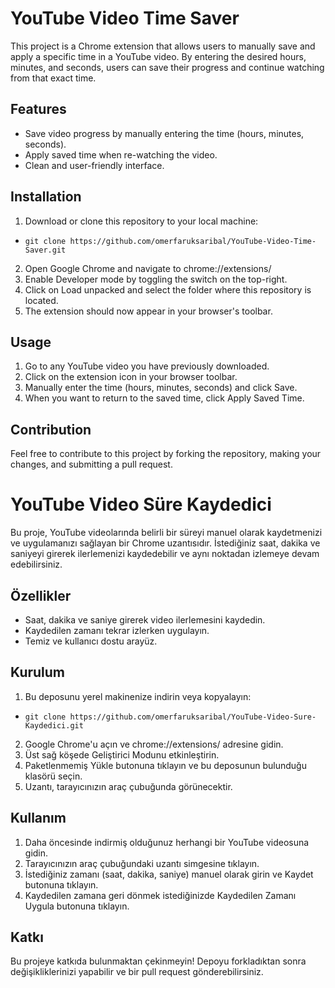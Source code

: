 # YouTube Video Time Saver
This project is a Chrome extension that allows users to manually save and apply a specific time in a YouTube video. By entering the desired hours, minutes, and seconds, users can save their progress and continue watching from that exact time.

## Features
* Save video progress by manually entering the time (hours, minutes, seconds).
* Apply saved time when re-watching the video.
* Clean and user-friendly interface.

## Installation
1. Download or clone this repository to your local machine:
- ``` git clone https://github.com/omerfaruksaribal/YouTube-Video-Time-Saver.git ```
2. Open Google Chrome and navigate to chrome://extensions/
3. Enable Developer mode by toggling the switch on the top-right.
4. Click on Load unpacked and select the folder where this repository is located.
5. The extension should now appear in your browser's toolbar.

## Usage
1. Go to any YouTube video you have previously downloaded.
2. Click on the extension icon in your browser toolbar.
3. Manually enter the time (hours, minutes, seconds) and click Save.
4. When you want to return to the saved time, click Apply Saved Time.

## Contribution
Feel free to contribute to this project by forking the repository, making your changes, and submitting a pull request.

# YouTube Video Süre Kaydedici
Bu proje, YouTube videolarında belirli bir süreyi manuel olarak kaydetmenizi ve uygulamanızı sağlayan bir Chrome uzantısıdır. İstediğiniz saat, dakika ve saniyeyi girerek ilerlemenizi kaydedebilir ve aynı noktadan izlemeye devam edebilirsiniz.

## Özellikler
* Saat, dakika ve saniye girerek video ilerlemesini kaydedin.
* Kaydedilen zamanı tekrar izlerken uygulayın.
* Temiz ve kullanıcı dostu arayüz.

## Kurulum
1. Bu deposunu yerel makinenize indirin veya kopyalayın:
* ``` git clone https://github.com/omerfaruksaribal/YouTube-Video-Sure-Kaydedici.git ```
2. Google Chrome'u açın ve chrome://extensions/ adresine gidin.
3. Üst sağ köşede Geliştirici Modunu etkinleştirin.
4. Paketlenmemiş Yükle butonuna tıklayın ve bu deposunun bulunduğu klasörü seçin.
5. Uzantı, tarayıcınızın araç çubuğunda görünecektir.

## Kullanım
1. Daha öncesinde indirmiş olduğunuz herhangi bir YouTube videosuna gidin.
2. Tarayıcınızın araç çubuğundaki uzantı simgesine tıklayın.
3. İstediğiniz zamanı (saat, dakika, saniye) manuel olarak girin ve Kaydet butonuna tıklayın.
4. Kaydedilen zamana geri dönmek istediğinizde Kaydedilen Zamanı Uygula butonuna tıklayın.

## Katkı
Bu projeye katkıda bulunmaktan çekinmeyin! Depoyu forkladıktan sonra değişikliklerinizi yapabilir ve bir pull request gönderebilirsiniz.
